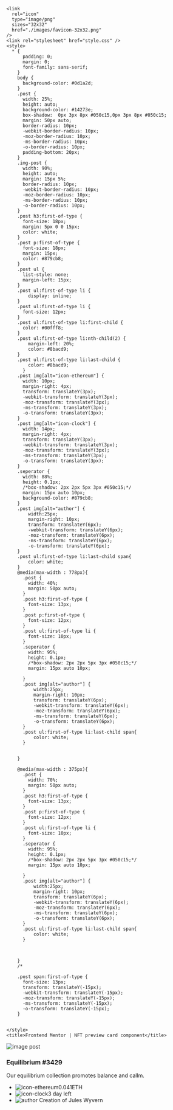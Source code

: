 <!DOCTYPE html>
<html lang="en">
  <head>
    <meta charset="UTF-8" />
    <meta name="viewport" content="width=device-width, initial-scale=1.0" />
    <!-- displays site properly based on user's device -->

    <link
      rel="icon"
      type="image/png"
      sizes="32x32"
      href="./images/favicon-32x32.png"
    />
    <link rel="stylesheet" href="style.css" />
    <style>
      * {
          padding: 0;
          margin: 0;
          font-family: sans-serif;
        }
        body {
          background-color: #0d1a2d;
        }
        .post {
          width: 25%;
          height: auto;
          background-color: #14273e;
          box-shadow:  0px 3px 8px #050c15,0px 3px 8px #050c15;
          margin: 50px auto;
          border-radius: 10px;
          -webkit-border-radius: 10px;
          -moz-border-radius: 10px;
          -ms-border-radius: 10px;
          -o-border-radius: 10px;
          padding-bottom: 20px;
        }
        .img-post {
          width: 90%;
          height: auto;
          margin: 15px 5%;
          border-radius: 10px;
          -webkit-border-radius: 10px;
          -moz-border-radius: 10px;
          -ms-border-radius: 10px;
          -o-border-radius: 10px;
        }
        .post h3:first-of-type {
          font-size: 18px;
          margin: 5px 0 0 15px;
          color: white;
        }
        .post p:first-of-type {
          font-size: 18px;
          margin: 15px;
          color: #879cb8;
        }
        .post ul {
          list-style: none;
          margin-left: 15px;
        }
        .post ul:first-of-type li {
            display: inline;
        }
        .post ul:first-of-type li {
          font-size: 12px;
        }
        .post ul:first-of-type li:first-child {
          color: #00fff8;
        }
        .post ul:first-of-type li:nth-child(2) {
            margin-left: 20%;
            color: #8bacd9;
        }
        .post ul:first-of-type li:last-child {
            color: #8bacd9;
          }
        .post img[alt="icon-ethereum"] {
          width: 10px;
          margin-right: 4px;
          transform: translateY(3px);
          -webkit-transform: translateY(3px);
          -moz-transform: translateY(3px);
          -ms-transform: translateY(3px);
          -o-transform: translateY(3px);
        }
        .post img[alt="icon-clock"] {
          width: 14px;
          margin-right: 4px;
          transform: translateY(3px);
          -webkit-transform: translateY(3px);
          -moz-transform: translateY(3px);
          -ms-transform: translateY(3px);
          -o-transform: translateY(3px);
        }
        .seperator {
          width: 88%;
          height: 0.1px;
          /*box-shadow: 2px 2px 5px 3px #050c15;*/
          margin: 15px auto 10px;
          background-color: #879cb8;
        }
        .post img[alt="author"] {
            width:25px;
            margin-right: 10px;
            transform: translateY(6px);
            -webkit-transform: translateY(6px);
            -moz-transform: translateY(6px);
            -ms-transform: translateY(6px);
            -o-transform: translateY(6px);
        }
        .post ul:first-of-type li:last-child span{
            color: white;
        }
        @media(max-width : 778px){
          .post {
            width: 40%;
            margin: 50px auto;
          }
          .post h3:first-of-type {
            font-size: 13px;
          }
          .post p:first-of-type {
            font-size: 12px;
          }
          .post ul:first-of-type li {
            font-size: 10px;
          }
          .seperator {
            width: 95%;
            height: 0.1px;
            /*box-shadow: 2px 2px 5px 3px #050c15;*/
            margin: 15px auto 10px;
            
          }
          .post img[alt="author"] {
              width:25px;
              margin-right: 10px;
              transform: translateY(6px);
              -webkit-transform: translateY(6px);
              -moz-transform: translateY(6px);
              -ms-transform: translateY(6px);
              -o-transform: translateY(6px);
          }
          .post ul:first-of-type li:last-child span{
              color: white;
          }
          
        
        }
        
        @media(max-width : 375px){
          .post {
            width: 70%;
            margin: 50px auto;
          }
          .post h3:first-of-type {
            font-size: 13px;
          }
          .post p:first-of-type {
            font-size: 12px;
          }
          .post ul:first-of-type li {
            font-size: 10px;
          }
          .seperator {
            width: 95%;
            height: 0.1px;
            /*box-shadow: 2px 2px 5px 3px #050c15;*/
            margin: 15px auto 10px;
        
          }
          .post img[alt="author"] {
              width:25px;
              margin-right: 10px;
              transform: translateY(6px);
              -webkit-transform: translateY(6px);
              -moz-transform: translateY(6px);
              -ms-transform: translateY(6px);
              -o-transform: translateY(6px);
          }
          .post ul:first-of-type li:last-child span{
              color: white;
          }
          
          
        
        }
        /*
        
        .post span:first-of-type {
          font-size: 13px;
          transform: translateY(-15px);
          -webkit-transform: translateY(-15px);
          -moz-transform: translateY(-15px);
          -ms-transform: translateY(-15px);
          -o-transform: translateY(-15px);
        }
        

    </style>
    <title>Frontend Mentor | NFT preview card component</title>
  </head>
  <body>
    <div class="post">
      <img
        class="img-post"
        src="images/image-equilibrium.jpg"
        alt="image post"
      />
      <h3>Equilibrium #3429</h3>
      <p>Our equilibrium collection promotes balance and callm.</p>
      <ul>
        <li>
          <img src="images/icon-ethereum.svg" alt="icon-ethereum" />0.041ETH
        </li>
        <li><img src="images/icon-clock.svg" alt="icon-clock" />3 day left</li>
        <div class="seperator"></div>
        <li>
          <img src="images/image-avatar.png" alt="author" />
          Creation of<span> Jules Wyvern</span>
        </li>
      </ul>
    </div>
  </body>
</html>

